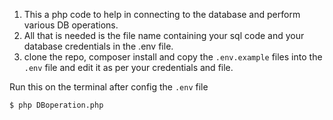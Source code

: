 1. This a php code to help in connecting to the database and perform various DB operations.
2. All that is needed is the file name containing your sql code and your database credentials in the .env file.
3. clone the repo, composer install and copy the ``.env.example`` files into the ``.env`` file and edit it as per your credentials and file.

Run this on the terminal after config the ``.env`` file
```code
$ php DBoperation.php 
```
